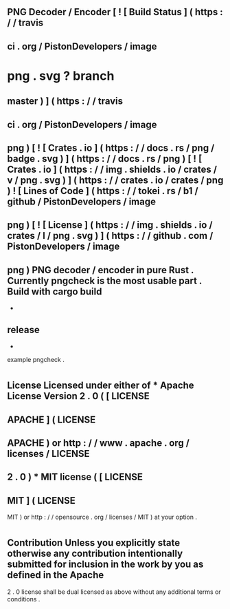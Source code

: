 #
PNG
Decoder
/
Encoder
[
!
[
Build
Status
]
(
https
:
/
/
travis
-
ci
.
org
/
PistonDevelopers
/
image
-
png
.
svg
?
branch
=
master
)
]
(
https
:
/
/
travis
-
ci
.
org
/
PistonDevelopers
/
image
-
png
)
[
!
[
Crates
.
io
]
(
https
:
/
/
docs
.
rs
/
png
/
badge
.
svg
)
]
(
https
:
/
/
docs
.
rs
/
png
)
[
!
[
Crates
.
io
]
(
https
:
/
/
img
.
shields
.
io
/
crates
/
v
/
png
.
svg
)
]
(
https
:
/
/
crates
.
io
/
crates
/
png
)
!
[
Lines
of
Code
]
(
https
:
/
/
tokei
.
rs
/
b1
/
github
/
PistonDevelopers
/
image
-
png
)
[
!
[
License
]
(
https
:
/
/
img
.
shields
.
io
/
crates
/
l
/
png
.
svg
)
]
(
https
:
/
/
github
.
com
/
PistonDevelopers
/
image
-
png
)
PNG
decoder
/
encoder
in
pure
Rust
.
Currently
pngcheck
is
the
most
usable
part
.
Build
with
cargo
build
-
-
release
-
-
example
pngcheck
.
#
#
License
Licensed
under
either
of
*
Apache
License
Version
2
.
0
(
[
LICENSE
-
APACHE
]
(
LICENSE
-
APACHE
)
or
http
:
/
/
www
.
apache
.
org
/
licenses
/
LICENSE
-
2
.
0
)
*
MIT
license
(
[
LICENSE
-
MIT
]
(
LICENSE
-
MIT
)
or
http
:
/
/
opensource
.
org
/
licenses
/
MIT
)
at
your
option
.
#
#
#
Contribution
Unless
you
explicitly
state
otherwise
any
contribution
intentionally
submitted
for
inclusion
in
the
work
by
you
as
defined
in
the
Apache
-
2
.
0
license
shall
be
dual
licensed
as
above
without
any
additional
terms
or
conditions
.
